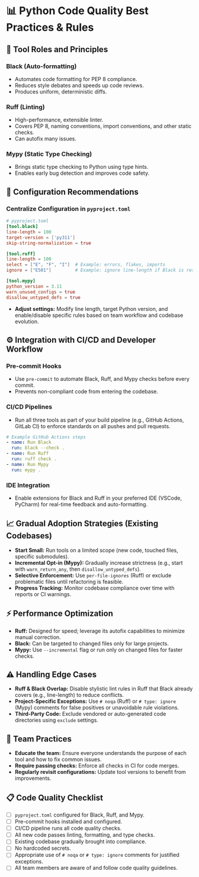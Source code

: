 # 📊 Python Code Quality Best Practices & Rules

## 🎯 Tool Roles and Principles

### Black (Auto-formatting)
- Automates code formatting for PEP 8 compliance.
- Reduces style debates and speeds up code reviews.
- Produces uniform, deterministic diffs.

### Ruff (Linting)
- High-performance, extensible linter.
- Covers PEP 8, naming conventions, import conventions, and other static checks.
- Can autofix many issues.

### Mypy (Static Type Checking)
- Brings static type checking to Python using type hints.
- Enables early bug detection and improves code safety.

## 🔧 Configuration Recommendations

### Centralize Configuration in `pyproject.toml`
```toml
# pyproject.toml
[tool.black]
line-length = 100
target-version = ['py311']
skip-string-normalization = true

[tool.ruff]
line-length = 100
select = ["E", "F", "I"]  # Example: errors, flakes, imports
ignore = ["E501"]         # Example: ignore line-length if Black is responsible for formatting

[tool.mypy]
python_version = 3.11
warn_unused_configs = true
disallow_untyped_defs = true
```
- **Adjust settings:** Modify line length, target Python version, and enable/disable specific rules based on team workflow and codebase evolution.

## ⚙️ Integration with CI/CD and Developer Workflow

### Pre-commit Hooks
- Use `pre-commit` to automate Black, Ruff, and Mypy checks before every commit.
- Prevents non-compliant code from entering the codebase.

### CI/CD Pipelines
- Run all three tools as part of your build pipeline (e.g., GitHub Actions, GitLab CI) to enforce standards on all pushes and pull requests.
```yaml
# Example GitHub Actions steps
- name: Run Black
  run: black --check .
- name: Run Ruff
  run: ruff check .
- name: Run Mypy
  run: mypy .
```

### IDE Integration
- Enable extensions for Black and Ruff in your preferred IDE (VSCode, PyCharm) for real-time feedback and auto-formatting.

## 📈 Gradual Adoption Strategies (Existing Codebases)

- **Start Small:** Run tools on a limited scope (new code, touched files, specific submodules).
- **Incremental Opt-in (Mypy):** Gradually increase strictness (e.g., start with `warn_return_any`, then `disallow_untyped_defs`).
- **Selective Enforcement:** Use `per-file-ignores` (Ruff) or exclude problematic files until refactoring is feasible.
- **Progress Tracking:** Monitor codebase compliance over time with reports or CI warnings.

## ⚡ Performance Optimization

- **Ruff:** Designed for speed; leverage its autofix capabilities to minimize manual correction.
- **Black:** Can be targeted to changed files only for large projects.
- **Mypy:** Use `--incremental` flag or run only on changed files for faster checks.

## ⚠️ Handling Edge Cases

- **Ruff & Black Overlap:** Disable stylistic lint rules in Ruff that Black already covers (e.g., line-length) to reduce conflicts.
- **Project-Specific Exceptions:** Use `# noqa` (Ruff) or `# type: ignore` (Mypy) comments for false positives or unavoidable rule violations.
- **Third-Party Code:** Exclude vendored or auto-generated code directories using `exclude` settings.

## 🤝 Team Practices

- **Educate the team:** Ensure everyone understands the purpose of each tool and how to fix common issues.
- **Require passing checks:** Enforce all checks in CI for code merges.
- **Regularly revisit configurations:** Update tool versions to benefit from improvements.

## 📋 Code Quality Checklist

- [ ] `pyproject.toml` configured for Black, Ruff, and Mypy.
- [ ] Pre-commit hooks installed and configured.
- [ ] CI/CD pipeline runs all code quality checks.
- [ ] All new code passes linting, formatting, and type checks.
- [ ] Existing codebase gradually brought into compliance.
- [ ] No hardcoded secrets.
- [ ] Appropriate use of `# noqa` or `# type: ignore` comments for justified exceptions.
- [ ] All team members are aware of and follow code quality guidelines. 